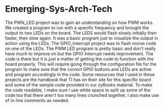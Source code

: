 # Emerging-Sys-Arch-Tech

The PWN_LED project was to gain an understanding on how PWM works. We created a program to run with a specific frequency and brought the output to two LEDs on the board. The LEDS would flash slowly initially then faster, then slow again. It was a basic program just to visualize the output in action using the LEDs. The GPIO_Interrupt project was to flash morse code on one of the LEDs. The PWM LED program is pretty basic and don't really have much to improve on but the GPIO Interrupt needs improvement. The code is there but it is just a matter of getting the code to function with the board properly. This will require going through the configuration file for the program to make sure that the correct GPIO buttons and LEDs are active and program accordingly in the code. Some resources that I used in these projects are the handbook that TI has on their site for this specific board and some of the sample code provided in our zyBooks material. To make the code readable, I make sure I use white space to split up some of the code tso that there aren't too many lines crunched together. I also make use of in-line comments as needed.
